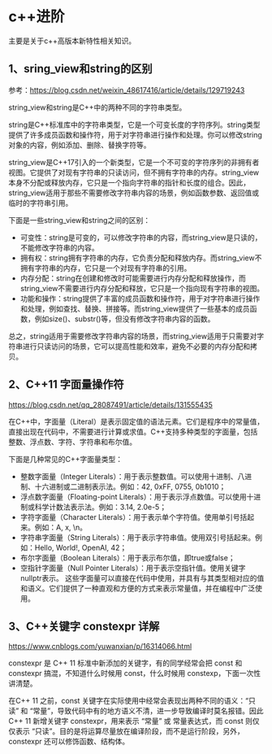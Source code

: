 # c++进阶
主要是关于c++高版本新特性相关知识。

## 1、sring_view和string的区别
参考：https://blog.csdn.net/weixin_48617416/article/details/129719243

string_view和string是C++中的两种不同的字符串类型。

string是C++标准库中的字符串类型，它是一个可变长度的字符序列。string类型提供了许多成员函数和操作符，用于对字符串进行操作和处理。你可以修改string对象的内容，例如添加、删除、替换字符等。

string_view是C++17引入的一个新类型，它是一个不可变的字符序列的非拥有者视图。它提供了对现有字符串的只读访问，但不拥有字符串的内存。string_view本身不分配或释放内存，它只是一个指向字符串的指针和长度的组合。因此，string_view适用于那些不需要修改字符串内容的场景，例如函数参数、返回值或临时的字符串引用。

下面是一些string_view和string之间的区别：

- 可变性：string是可变的，可以修改字符串的内容，而string_view是只读的，不能修改字符串的内容。
- 拥有权：string拥有字符串的内存，它负责分配和释放内存。而string_view不拥有字符串的内存，它只是一个对现有字符串的引用。
- 内存分配：string在创建和修改时可能需要进行内存分配和释放操作，而string_view不需要进行内存分配和释放，它只是一个指向现有字符串的视图。
- 功能和操作：string提供了丰富的成员函数和操作符，用于对字符串进行操作和处理，例如查找、替换、拼接等。而string_view提供了一些基本的成员函数，例如size()、substr()等，但没有修改字符串内容的函数。

总之，string适用于需要修改字符串内容的场景，而string_view适用于只需要对字符串进行只读访问的场景，它可以提高性能和效率，避免不必要的内存分配和拷贝。

## 2、C++11 字面量操作符
https://blog.csdn.net/qq_28087491/article/details/131555435

在C++中，字面量（Literal）是表示固定值的语法元素。它们是程序中的常量值，直接出现在代码中，不需要进行计算或求值。C++支持多种类型的字面量，包括整数、浮点数、字符、字符串和布尔值。

下面是几种常见的C++字面量类型：
- 整数字面量（Integer Literals）：用于表示整数值。可以使用十进制、八进制、十六进制或二进制表示法。例如：42, 0xFF, 0755, 0b1010；
- 浮点数字面量（Floating-point Literals）：用于表示浮点数值。可以使用十进制或科学计数法表示法。例如：3.14, 2.0e-5；
- 字符字面量（Character Literals）：用于表示单个字符值。使用单引号括起来。例如：A, x, \n。
- 字符串字面量（String Literals）：用于表示字符串值。使用双引号括起来。例如：Hello, World!, OpenAI, 42；
- 布尔字面量（Boolean Literals）：用于表示布尔值，即true或false；
- 空指针字面量（Null Pointer Literals）：用于表示空指针值。使用关键字nullptr表示。
这些字面量可以直接在代码中使用，并具有与其类型相对应的值和语义。它们提供了一种直观和方便的方式来表示常量值，并在编程中广泛使用。

## 3、C++关键字 constexpr 详解
https://www.cnblogs.com/yuwanxian/p/16314066.html

constexpr 是 C++ 11 标准中新添加的关键字，有的同学经常会把 const 和 constexpr 搞混，不知道什么时候用 const，什么时候用 constexp，下面一次性讲清楚。

在C++ 11 之前，const 关键字在实际使用中经常会表现出两种不同的语义：“只读” 和 “常量”，导致代码中有的地方语义不清，进一步导致编译时莫名报错。因此 C++ 11 新增关键字 constexpr，用来表示 “常量” 或 常量表达式，而 const 则仅仅表示 “只读”。目的是将运算尽量放在编译阶段，而不是运行阶段，另外，constexpr 还可以修饰函数、结构体。
